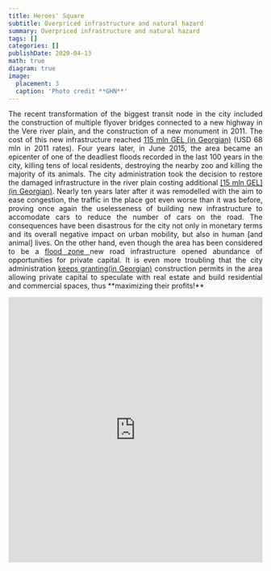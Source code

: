 ```yaml
---
title: Heroes' Square
subtitle: Overpriced infrastructure and natural hazard
summary: Overpriced infrastructure and natural hazard
tags: []
categories: []
publishDate: 2020-04-13
math: true
diagram: true
image:
  placement: 3
  caption: 'Photo credit **GHN**'
---
```

<p align="justify">
The recent transformation of the biggest transit node in the city included the construction of multiple flyover bridges connected to a new highway in the Vere river plain, and the construction of a new monument in 2011. The cost of this new infrastructure reached <a href="https://idfi.ge/ge/news-66"> 115 mln GEL (in Georgian)</a> (USD 68 mln in 2011 rates). Four years later, in June 2015, the area became an epicenter of one of the deadliest floods recorded in the last 100 years in the city, killing tens of local residents, destroying the nearby zoo and killing the majority of its animals. The city administration took the decision to restore the damaged infrastructure in the river plain costing additional <a href="http://tbilisi.gov.ge/news/1358">[15 mln GEL] (in Georgian)</a>.
Nearly ten years later after it was remodelled with the aim to ease congestion, the traffic in the place got even worse than it was before, proving once again the uselesseness of building new infrastructure to accomodate cars to reduce the number of cars on the road.
The consequences have been disastrous for the city not only in monetary terms and its overall negative impact on urban mobility, but also in human [and animal] lives. 
On the other hand, even though the area has been considered to be a <a href="http://www.wmo.int/pages/prog/hwrp/RA6/documents/2016/session3/Flash-Flood-events-Georgia2015-Megrelidze.pdf">flood zone </a> new road infrastructure opened abundance of opportunities for private capital. It is even more troubling that the city administration <a href="https://netgazeti.ge/news/339122/"> keeps granting(in Georgian)</a> construction permits in the area allowing private capital to speculate with real estate and build residential and commercial spaces, thus **maximizing their profits!** </p>

<div><iframe frameborder="0" class="juxtapose" width="100%" height="525" src="https://cdn.knightlab.com/libs/juxtapose/latest/embed/index.html?uid=290408d6-4320-11e9-9c6a-0edaf8f81e27"></iframe></div>
